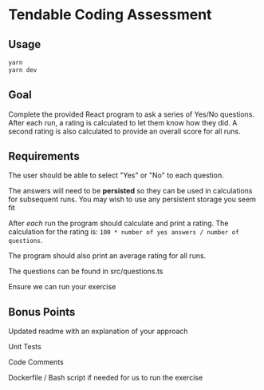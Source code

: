 # Tendable Coding Assessment

## Usage

```sh
yarn
yarn dev
```

## Goal

Complete the provided React program to ask a series of Yes/No questions. After each run, a rating is calculated to let them know how they did. A second rating is also calculated to provide an overall score for all runs.

## Requirements

The user should be able to select "Yes" or "No" to each question.

The answers will need to be **persisted** so they can be used in calculations for subsequent runs. You may wish to use any persistent storage you seem fit

After _each_ run the program should calculate and print a rating. The calculation for the rating is: `100 * number of yes answers / number of questions`.

The program should also print an average rating for all runs.

The questions can be found in src/questions.ts

Ensure we can run your exercise

## Bonus Points

Updated readme with an explanation of your approach

Unit Tests

Code Comments

Dockerfile / Bash script if needed for us to run the exercise
